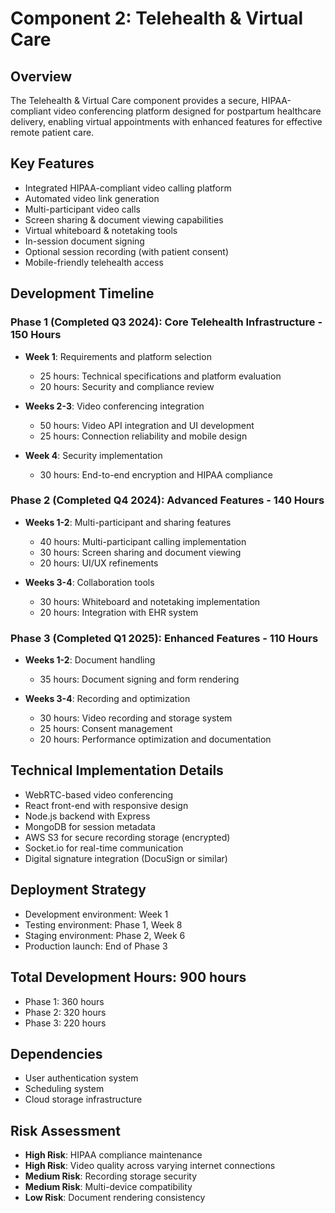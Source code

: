 # Component 2: Telehealth & Virtual Care

## Overview
The Telehealth & Virtual Care component provides a secure, HIPAA-compliant video conferencing platform designed for postpartum healthcare delivery, enabling virtual appointments with enhanced features for effective remote patient care.

## Key Features
- Integrated HIPAA-compliant video calling platform
- Automated video link generation
- Multi-participant video calls
- Screen sharing & document viewing capabilities
- Virtual whiteboard & notetaking tools
- In-session document signing
- Optional session recording (with patient consent)
- Mobile-friendly telehealth access

## Development Timeline

### Phase 1 (Completed Q3 2024): Core Telehealth Infrastructure - 150 Hours
- **Week 1**: Requirements and platform selection
  - 25 hours: Technical specifications and platform evaluation
  - 20 hours: Security and compliance review

- **Weeks 2-3**: Video conferencing integration
  - 50 hours: Video API integration and UI development
  - 25 hours: Connection reliability and mobile design

- **Week 4**: Security implementation
  - 30 hours: End-to-end encryption and HIPAA compliance

### Phase 2 (Completed Q4 2024): Advanced Features - 140 Hours
- **Weeks 1-2**: Multi-participant and sharing features
  - 40 hours: Multi-participant calling implementation
  - 30 hours: Screen sharing and document viewing
  - 20 hours: UI/UX refinements

- **Weeks 3-4**: Collaboration tools
  - 30 hours: Whiteboard and notetaking implementation
  - 20 hours: Integration with EHR system

### Phase 3 (Completed Q1 2025): Enhanced Features - 110 Hours
- **Weeks 1-2**: Document handling
  - 35 hours: Document signing and form rendering

- **Weeks 3-4**: Recording and optimization
  - 30 hours: Video recording and storage system
  - 25 hours: Consent management
  - 20 hours: Performance optimization and documentation

## Technical Implementation Details
- WebRTC-based video conferencing
- React front-end with responsive design
- Node.js backend with Express
- MongoDB for session metadata
- AWS S3 for secure recording storage (encrypted)
- Socket.io for real-time communication
- Digital signature integration (DocuSign or similar)

## Deployment Strategy
- Development environment: Week 1
- Testing environment: Phase 1, Week 8
- Staging environment: Phase 2, Week 6
- Production launch: End of Phase 3

## Total Development Hours: 900 hours
- Phase 1: 360 hours
- Phase 2: 320 hours
- Phase 3: 220 hours

## Dependencies
- User authentication system
- Scheduling system
- Cloud storage infrastructure

## Risk Assessment
- **High Risk**: HIPAA compliance maintenance
- **High Risk**: Video quality across varying internet connections
- **Medium Risk**: Recording storage security
- **Medium Risk**: Multi-device compatibility
- **Low Risk**: Document rendering consistency
